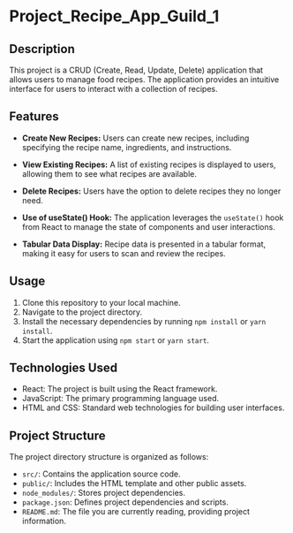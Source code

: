 # Project_Recipe_App_Guild_1

## Description

This project is a CRUD (Create, Read, Update, Delete) application that allows users to manage food recipes. The application provides an intuitive interface for users to interact with a collection of recipes.

## Features

- **Create New Recipes:** Users can create new recipes, including specifying the recipe name, ingredients, and instructions.

- **View Existing Recipes:** A list of existing recipes is displayed to users, allowing them to see what recipes are available.

- **Delete Recipes:** Users have the option to delete recipes they no longer need.

- **Use of useState() Hook:** The application leverages the `useState()` hook from React to manage the state of components and user interactions.

- **Tabular Data Display:** Recipe data is presented in a tabular format, making it easy for users to scan and review the recipes.

## Usage

1. Clone this repository to your local machine.
2. Navigate to the project directory.
3. Install the necessary dependencies by running `npm install` or `yarn install`.
4. Start the application using `npm start` or `yarn start`.

## Technologies Used

- React: The project is built using the React framework.
- JavaScript: The primary programming language used.
- HTML and CSS: Standard web technologies for building user interfaces.

## Project Structure

The project directory structure is organized as follows:

- `src/`: Contains the application source code.
- `public/`: Includes the HTML template and other public assets.
- `node_modules/`: Stores project dependencies.
- `package.json`: Defines project dependencies and scripts.
- `README.md`: The file you are currently reading, providing project information.
